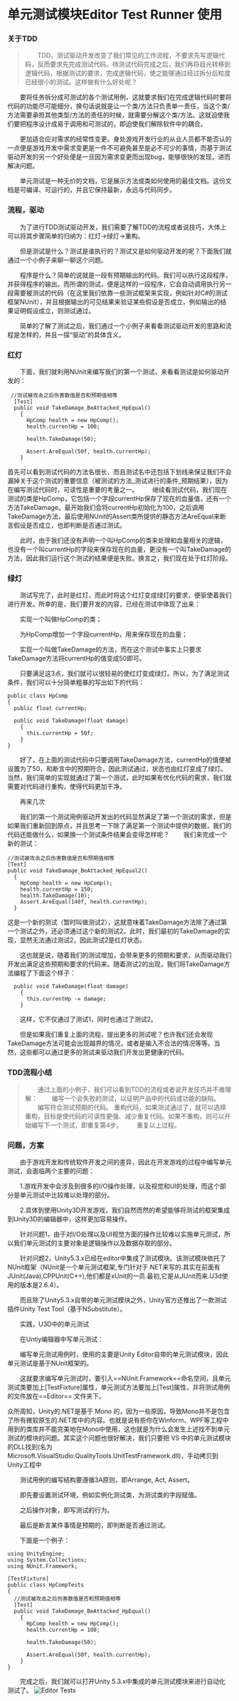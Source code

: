# 单元测试模块Editor Test Runner 使用


### 关于TDD
>　　TDD，测试驱动开发改变了我们常见的工作流程，不要求先写逻辑代码，反而要求先完成测试代码。待测试代码完成之后，我们再将目光转移到逻辑代码，根据测试的要求，完成逻辑代码，使之能够通过经过拆分后粒度已经很小的测试。这样做有什么好处呢？

　　要将任务拆分成可测试的各个测试用例，这就要求我们在完成逻辑代码时要将代码的功能尽可能细分，换句话说就是让一个类/方法只负责单一责任，当这个类/方法需要承担其他类型/方法的责任的时候，就需要分解这个类/方法。这就迫使我们要把程序设计成易于调用和可测试的，即迫使我们解除软件中的耦合。

　　更加适合应对需求的经常性变更。身处游戏开发行业的从业人员都不能否认的一点便是游戏开发中需求变更是一件不可避免甚至是必不可少的事情，而基于测试驱动开发的另一个好处便是一旦因为需求变更而出现bug，能够很快的发现，进而解决问题。

　　单元测试是一种无价的文档，它是展示方法或类如何使用的最佳文档。这份文档是可编译、可运行的，并且它保持最新，永远与代码同步。

### 流程，驱动

　　为了进行TDD测试驱动开发，我们需要了解TDD的流程或者说技巧，大体上可以将其步骤简单的归纳为：红灯->绿灯->重构。

　　但是测试是什么？测试是谁执行的？测试又是如何驱动开发的呢？下面我们就通过一个小例子来聊一聊这个问题。

　　程序是什么？简单的说就是一段有预期输出的代码。我们可以执行这段程序，并获得程序的输出。而所谓的测试，便是这样的一段程序，它会自动调用执行另一段需要被测试的代码（在这里我们依靠一些测试框架来实现，例如针对C#的测试框架NUnit），并且根据输出的可见结果来验证某些假设是否成立，例如输出的结果证明假设成立，则测试通过。

　　简单的了解了测试之后，我们通过一个小例子来看看测试驱动开发的思路和流程是怎样的，并且一探“驱动”的具体含义。

### 红灯

　　下面，我们就利用NUnit来编写我们的第一个测试，来看看测试是如何驱动开发的：
``` CSharp
 //测试被攻击之后伤害数值是否和预期值相等
  [Test]
  public void TakeDamage_BeAttacked_HpEqual()
    {
      HpComp health = new HpComp();
      health.currentHp = 100;
 
      health.TakeDamage(50);
 
      Assert.AreEqual(50f, health.currentHp);
    }   
  ``` 
   
首先可以看到测试代码的方法名很长，而且测试名中还包括下划线来保证我们不会漏掉关于这个测试的重要信息（被测试的方法_测试进行的条件_预期结果），因为在编写测试代码时，可读性是重要的考量之一。
　　继续看测试代码，我们现在测试的类是HpComp，它包括一个字段currentHp保存了现在的血量值，还有一个方法TakeDamage。最开始我们会将currentHp初始化为100，之后调用TakeDamage方法，最后使用NUnit的Assert类所提供的静态方法AreEqual来断言假设是否成立，也即判断是否通过测试。

　　此时，由于我们还没有声明一个叫HpComp的类来处理和血量相关的逻辑，也没有一个叫currentHp的字段来保存现在的血量，更没有一个叫TakeDamage的方法，因此我们运行这个测试的结果便是失败。换言之，我们现在处于红灯阶段。

### 绿灯

　　测试写完了，此时是红灯，而此时将这个红灯变成绿灯的要求，便驱使着我们进行开发。所幸的是，我们要开发的内容，已经在测试中体现了出来：

　　实现一个叫做HpComp的类；

　　为HpComp增加一个字段currentHp，用来保存现在的血量；

　　实现一个叫做TakeDamage的方法，而在这个测试中事实上只要求TakeDamage方法将currentHp的值变成50即可。

　　只要满足这3点，我们就可以很轻易的使红灯变成绿灯。所以，为了满足测试条件，我们可以十分简单粗暴的写出如下的代码：
``` CSharp
public class HpComp
{
  public float currentHp;
 
  public void TakeDamage(float damage)
    {
      this.currentHp = 50f;
    }
}
```
　　好了，在上面的测试代码中只要调用TakeDamage方法，currentHp的值便被设置为了50，和断言中的预期符合，因此测试通过，状态也由红灯变成了绿灯。当然，我们简单的实现就通过了第一个测试，此时如果有优化代码的需求，我们就需要对代码进行重构，使得代码更加干净。

　　再来几次

　　我们的第一个测试用例驱动开发出的代码显然满足了第一个测试的需求，但是如果我们重新回到原点，并且思考一下除了满足第一个测试中提供的数据，我们的代码还能做什么，如果换一个测试条件结果会变得怎样呢？
　　我们来完成一个新的测试：
  ``` CSharp
  //测试被攻击之后伤害数值是否和预期值相等
  [Test]
  public void TakeDamage_BeAttacked_HpEqual2()
    {
      HpComp health = new HpComp();
      health.currentHp = 150;
      health.TakeDamage(10);
      Assert.AreEqual(140f, health.currentHp);
    }
```
这是一个新的测试（暂时叫做测试2），这就意味着TakeDamage方法除了通过第一个测试之外，还必须通过这个新的测试2。此时，我们最初的TakeDamage的实现，显然无法通过测试2，因此测试2是红灯状态。

　　这也就是说，随着我们的测试增加，会带来更多的预期和要求，从而驱动我们开发出满足这些预期和要求的代码来。随着测试2的出现，我们将TakeDamage方法编程了下面这个样子：
``` CSharp
  public void TakeDamage(float damage)
    {
      this.currentHp -= damage;
    }
```
　　这样，它不仅通过了测试1，同时也通过了测试2。

　　但是如果我们重复上面的流程，提出更多的测试呢？也许我们还会发现TakeDamage方法可能会出现越界的情况，或者是输入不合法的情况等等。当然，这些都可以通过更多的测试来驱动我们开发出更健康的代码。

### TDD流程小结

>　　通过上面的小例子，我们可以看到TDD的流程或者说开发技巧并不难理解：
>　　编写一个会失败的测试，以证明产品中的代码或功能的缺陷。
>　　编写符合测试预期的代码。
>   重构代码，如果测试通过了，就可以选择重构，目标是使代码的可读性更强、减少重复代码。如果不重构，则可以开始编写下一个测试，即重复第4步。
>　　重复以上过程。


### 问题，方案

　　由于游戏开发和传统软件开发之间的差异，因此在开发游戏的过程中编写单元测试，会面临两个主要的问题：

　　1.游戏开发中会涉及到很多的I/O操作处理，以及视觉和UI的处理，而这个部分是单元测试中比较难以处理的部分。

　　2.具体到使用Unity3D开发游戏，我们自然而然的希望能够将测试的框架集成到Unity3D的编辑器中，这样更加容易操作。

　　针对问题1，由于对I/O处理以及UI视觉方面的操作比较难以实施单元测试，所以我们单元测试的主要对象是逻辑操作以及数据存取的部分。

　　针对问题2，Unity5.3.x已经在editor中集成了测试模块。该测试模块依托了NUnit框架（NUnit是一个单元测试框架,专门针对于.NET来写的.其实在前面有JUnit(Java),CPPUnit(C++),他们都是xUnit的一员.最初,它是从JUnit而来.U3d使用的版本是2.6.4）。

　　而且除了Unity5.3.x自带的单元测试模块之外，Unity官方还推出了一款测试插件Unity Test Tool（基于NSubstitute）。

　　实践，U3D中的单元测试

　　在Untiy编辑器中写单元测试：

　　编写单元测试用例时，使用的主要是Unity Editor自带的单元测试模块，因此单元测试是基于NUnit框架的。

　　这就要求编写单元测试时，要引入==NUnit.Framework==命名空间，且单元测试类要加上[TestFixture]属性，单元测试方法要加上[Test]属性，并将测试用例的文件放在==Editor== 文件夹下。    

众所周知，Unity的.NET是基于 Mono 的，因为一些原因，导致Mono并不是包含了所有微软原生的.NET库中的内容。也就是说有些你在Winform、WPF等工程中用到的类库并不能完美地在Mono中使用，这也就是为什么会发生上述找不到单元测试的模块的问题。其实这个问题也很好解决，我们只要把 VS 中的单元测试模块的DLL找到(名为 Microsoft.VisualStudio.QualityTools.UnitTestFramework.dll)，手动拷贝到Unity工程中

　　测试用例的编写结构要遵循3A原则，即Arrange, Act, Assert。

　　即先要设置测试环境，例如实例化测试类，为测试类的字段赋值。

　　之后操作对象，即写测试的行为。

　　最后是断言某件事情是预期的，即判断是否通过测试。

　　下面是一个例子：
``` CSharp
using UnityEngine;
using System.Collections;
using NUnit.Framework;
 
[TestFixture]
public class HpCompTests
{
  //测试被攻击之后伤害数值是否和预期值相等
  [Test]
  public void TakeDamage_BeAttacked_HpEqual()
    {
      HpComp health = new HpComp();
      health.currentHp = 100;
 
      health.TakeDamage(50);
 
      Assert.AreEqual(50f, health.currentHp);
    }
}
```
　　完成之后，我们就可以打开Unity 5.3.x中集成的单元测试模块来进行自动化测试了。
![Editor Tests](http://www.taikr.com/files/default/2016/08-02/1550124b86a3480268.jpg?6.17.7)

 
